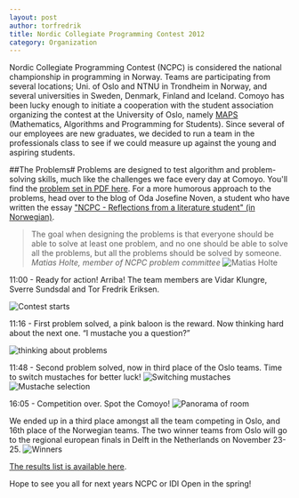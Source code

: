 ```yaml
---
layout: post
author: torfredrik
title: Nordic Collegiate Programming Contest 2012
category: Organization
---
```


Nordic Collegiate Programming Contest (NCPC) is considered the national championship in programming in Norway. Teams are participating from several locations; Uni. of Oslo and NTNU in Trondheim in Norway, and several universities in Sweden, Denmark, Finland and Iceland. Comoyo has been lucky enough to initiate a cooperation with the student association organizing the contest at the University of Oslo, namely [MAPS](http://www.maps-uio.no/) (Mathematics, Algorithms and Programming for Students). Since several of our employees are new graduates, we decided to run a team in the professionals class to see if we could measure up against the young and aspiring students. 

##The Problems#
Problems are designed to test algorithm and problem-solving skills, much like the challenges we face every day at Comoyo. You'll find the [problem set in PDF here](http://ncpc.idi.ntnu.no/ncpc2012/ncpc2012problems.pdf). For a more humorous approach to the problems, head over to the blog of Oda Josefine Noven, a student who have written the essay ["NCPC - Reflections from a literature student" (in Norwegian)](http://noven.blogg.no/1349694111_nm_i_programmering__e.html).

> The goal when designing the problems is that everyone should be able to solve at least one problem, and no one should be able to solve all the problems, but all the problems should be solved by someone. 
> <cite>Matias Holte, member of NCPC problem committee</cite>
![Matias Holte](/assets/img/posts/ncpc2012/matias.JPG)

11:00 - Ready for action! Arriba! The team members are Vidar Klungre, Sverre Sundsdal and Tor Fredrik Eriksen.

![Contest starts](/assets/img/posts/ncpc2012/ready.JPG)

11:16 - First problem solved, a pink baloon is the reward. Now thinking hard about the next one. “I mustache you a question?”

![thinking about problems](/assets/img/posts/ncpc2012/thinking.JPG)

11:48 - Second problem solved, now in third place of the Oslo teams. Time to switch mustaches for better luck!
![Switching mustaches](/assets/img/posts/ncpc2012/bart.JPG)
![Mustache selection](/assets/img/posts/ncpc2012/mustaches.JPG)

16:05 - Competition over. Spot the Comoyo!
![Panorama of room](/assets/img/posts/ncpc2012/panorama.jpg)

We ended up in a third place amongst all the team competing in Oslo, and 16th place of the Norwegian teams. The two winner teams from Oslo will go to the regional european finals in Delft in the Netherlands on November 23-25. 
![Winners](/assets/img/posts/ncpc2012/winners.JPG)

[The results list is available here](https://ncpc12.contest.scrool.se/standings/?filter=16).

Hope to see you all for next years NCPC or IDI Open in the spring!

